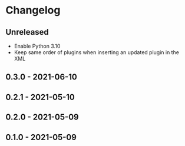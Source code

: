 # Changelog

## Unreleased

* Enable Python 3.10
* Keep same order of plugins when inserting an updated plugin in the XML

## 0.3.0 - 2021-06-10

## 0.2.1 - 2021-05-10

## 0.2.0 - 2021-05-09

## 0.1.0 - 2021-05-09
